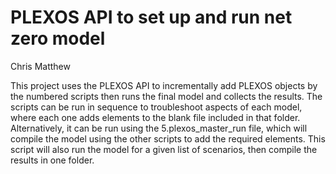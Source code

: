 # PLEXOS API to set up and run net zero model
Chris Matthew

This project uses the PLEXOS API to incrementally add PLEXOS objects by the numbered scripts 
then runs the final model and collects the results. The scripts can be run in sequence to 
troubleshoot aspects of each model, where each one adds elements to the blank file included
in that folder.
Alternatively, it can be run using the 5.plexos_master_run file, which
will compile the model using the other scripts to add the required elements. This script will
also run the model for a given list of scenarios, then compile the results in one folder.

